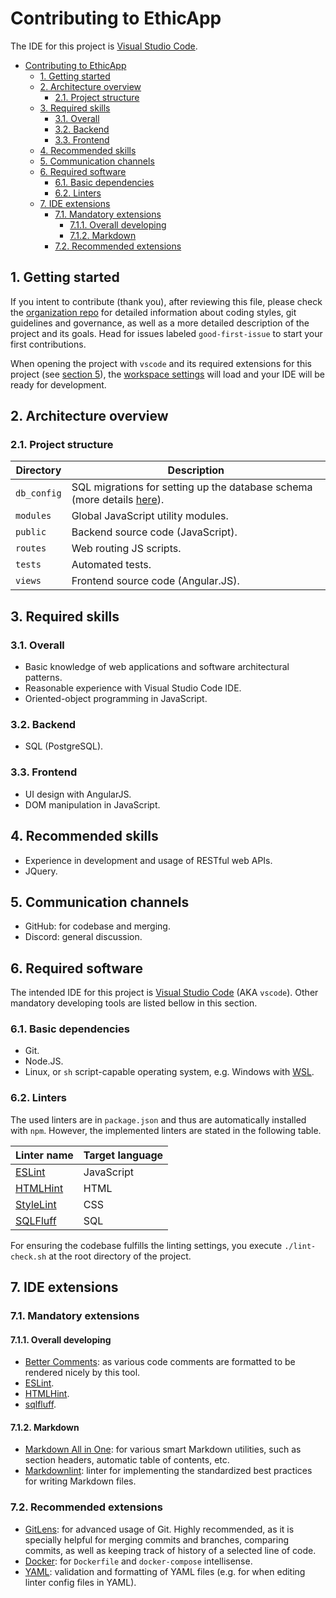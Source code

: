 # Contributing to EthicApp

The IDE for this project is [Visual Studio Code](https://code.visualstudio.com/).

- [Contributing to EthicApp](#contributing-to-ethicapp)
  - [1. Getting started](#1-getting-started)
  - [2. Architecture overview](#2-architecture-overview)
    - [2.1. Project structure](#21-project-structure)
  - [3. Required skills](#3-required-skills)
    - [3.1. Overall](#31-overall)
    - [3.2. Backend](#32-backend)
    - [3.3. Frontend](#33-frontend)
  - [4. Recommended skills](#4-recommended-skills)
  - [5. Communication channels](#5-communication-channels)
  - [6. Required software](#6-required-software)
    - [6.1. Basic dependencies](#61-basic-dependencies)
    - [6.2. Linters](#62-linters)
  - [7. IDE extensions](#7-ide-extensions)
    - [7.1. Mandatory extensions](#71-mandatory-extensions)
      - [7.1.1. Overall developing](#711-overall-developing)
      - [7.1.2. Markdown](#712-markdown)
    - [7.2. Recommended extensions](#72-recommended-extensions)

## 1. Getting started

If you intent to contribute (thank you), after reviewing this file, please check the [organization repo](https://github.com/EthicApp-Development/organization) for detailed information about coding styles, git guidelines and governance, as well as a more detailed description of the project and its goals. Head for issues labeled `good-first-issue` to start your first contributions.

When opening the project with `vscode` and its required extensions for this project (see [section 5](#5-required-software)), the [workspace settings](./.vscode/settings.json) will load and your IDE will be ready for development.

<!-- TODO: document process of "making changes": pull request, QA, mention roles -->

## 2. Architecture overview

<!-- TODO: diagrams! -->

### 2.1. Project structure

| Directory   | Description                                                                                     |
| ----------- | ----------------------------------------------------------------------------------------------- |
| `db_config` | SQL migrations for setting up the database schema (more details [here](./db_config/README.md)). |
| `modules`   | Global JavaScript utility modules.                                                              |
| `public`    | Backend source code (JavaScript).                                                               |
| `routes`    | Web routing JS scripts.                                                                         |
| `tests`     | Automated tests.                                                                                |
| `views`     | Frontend source code (Angular.JS).                                                              |

## 3. Required skills

### 3.1. Overall

- Basic knowledge of web applications and software architectural patterns.
- Reasonable experience with Visual Studio Code IDE.
- Oriented-object programming in JavaScript.

### 3.2. Backend

- SQL (PostgreSQL).

### 3.3. Frontend

- UI design with AngularJS.
- DOM manipulation in JavaScript.

## 4. Recommended skills

- Experience in development and usage of RESTful web APIs.
- JQuery.

## 5. Communication channels

- GitHub: for codebase and merging.
- Discord: general discussion. <!-- TODO: create discord server, with proper channels. Insert invitation link here. -->

## 6. Required software

The intended IDE for this project is [Visual Studio Code](https://code.visualstudio.com/) (AKA `vscode`). Other mandatory developing tools are listed bellow in this section.

### 6.1. Basic dependencies

- Git.
- Node.JS.
- Linux, or `sh` script-capable operating system, e.g. Windows with [WSL](https://learn.microsoft.com/en-us/windows/wsl/install).

### 6.2. Linters

The used linters are in `package.json` and thus are automatically installed with `npm`. However, the implemented linters are stated in the following table.

| Linter name                           | Target language |
| ------------------------------------- | --------------- |
| [ESLint](https://eslint.org/)         | JavaScript      |
| [HTMLHint](https://htmlhint.com/)     | HTML            |
| [StyleLint](https://stylelint.io/)    | CSS             |
| [SQLFluff](https://www.sqlfluff.com/) | SQL             |

For ensuring the codebase fulfills the linting settings, you execute `./lint-check.sh` at the root directory of the project.

## 7. IDE extensions

### 7.1. Mandatory extensions

#### 7.1.1. Overall developing

- [Better Comments](https://marketplace.visualstudio.com/items?itemName=aaron-bond.better-comments): as various code comments are formatted to be rendered nicely by this tool.
- [ESLint](https://marketplace.visualstudio.com/items?itemName=dbaeumer.vscode-eslint).
- [HTMLHint](https://marketplace.visualstudio.com/items?itemName=HTMLHint.vscode-htmlhint).
- [sqlfluff](https://marketplace.visualstudio.com/items?itemName=dorzey.vscode-sqlfluff).

#### 7.1.2. Markdown

- [Markdown All in One](https://marketplace.visualstudio.com/items?itemName=yzhang.markdown-all-in-one): for various smart Markdown utilities, such as section headers, automatic table of contents, etc.
- [Markdownlint](https://marketplace.visualstudio.com/items?itemName=DavidAnson.vscode-markdownlint): linter for implementing the standardized best practices for writing Markdown files.

### 7.2. Recommended extensions

- [GitLens](https://marketplace.visualstudio.com/items?itemName=eamodio.gitlens): for advanced usage of Git. Highly recommended, as it is specially helpful for merging commits and branches, comparing commits, as well as keeping track of history of a selected line of code.
- [Docker](https://marketplace.visualstudio.com/items?itemName=ms-azuretools.vscode-docker): for `Dockerfile` and `docker-compose` intellisense.
- [YAML](https://marketplace.visualstudio.com/items?itemName=redhat.vscode-yaml): validation and formatting of YAML files (e.g. for when editing linter config files in YAML).

<!-- ? IN WHICH FILE? -->
<!-- TODO: documentar proceso de planificación y seguimiento, para que un posible nuevo maintainer lo conozca con antelación y quede documentado y más ordenado. -->
